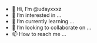 - 👋 Hi, I’m @udayxxxz
- 👀 I’m interested in ...
- 🌱 I’m currently learning ...
- 💞️ I’m looking to collaborate on ...
- 📫 How to reach me ...

<!---
udayxxxz/udayxxxz is a ✨ special ✨ repository because its `README.md` (this file) appears on your GitHub profile.
You can click the Preview link to take a look at your changes.
--->
